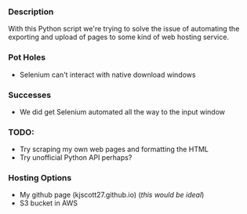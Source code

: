 ### Description
With this Python script we're trying to solve the issue of automating the exporting and upload of pages to some kind of web hosting service.

### Pot Holes
* Selenium can't interact with native download windows

### Successes
* We did get Selenium automated all the way to the input window

### TODO:
* Try scraping my own web pages and formatting the HTML
* Try unofficial Python API perhaps?

### Hosting Options
* My github page (kjscott27.github.io) (_this would be ideal_)
* S3 bucket in AWS